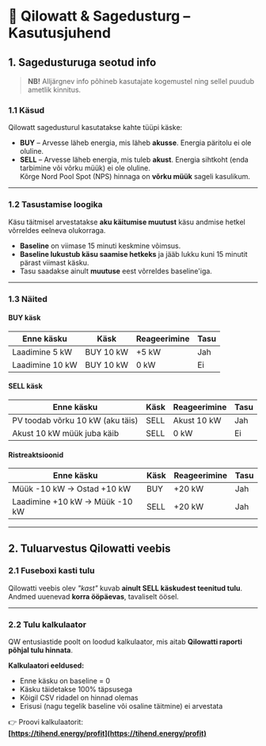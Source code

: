# 🔋 Qilowatt & Sagedusturg – Kasutusjuhend

## 1. Sagedusturuga seotud info

> **NB!** Alljärgnev info põhineb kasutajate kogemustel ning sellel puudub ametlik kinnitus.

### 1.1 Käsud

Qilowatt sagedusturul kasutatakse kahte tüüpi käske:

- **BUY** – Arvesse läheb energia, mis läheb **akusse**. Energia päritolu ei ole oluline.
- **SELL** – Arvesse läheb energia, mis tuleb **akust**. Energia sihtkoht (enda tarbimine või võrku müük) ei ole oluline.  
  Kõrge Nord Pool Spot (NPS) hinnaga on **võrku müük** sageli kasulikum.

---

### 1.2 Tasustamise loogika

Käsu täitmisel arvestatakse **aku käitumise muutust** käsu andmise hetkel võrreldes eelneva olukorraga.

- **Baseline** on viimase 15 minuti keskmine võimsus.
- **Baseline lukustub käsu saamise hetkeks** ja jääb lukku kuni 15 minutit pärast viimast käsku.
- Tasu saadakse ainult **muutuse** eest võrreldes baseline'iga.

---

### 1.3 Näited

#### BUY käsk

| Enne käsku        | Käsk     | Reageerimine | Tasu |
|-------------------|----------|---------------|------|
| Laadimine 5 kW    | BUY 10 kW| +5 kW         | Jah  |
| Laadimine 10 kW   | BUY 10 kW| 0 kW          | Ei   |

#### SELL käsk

| Enne käsku                        | Käsk  | Reageerimine   | Tasu |
|----------------------------------|-------|----------------|------|
| PV toodab võrku 10 kW (aku täis) | SELL  | Akust 10 kW     | Jah  |
| Akust 10 kW müük juba käib       | SELL  | 0 kW            | Ei   |

#### Ristreaktsioonid

| Enne käsku                     | Käsk  | Reageerimine | Tasu |
|--------------------------------|-------|---------------|------|
| Müük -10 kW → Ostad +10 kW    | BUY   | +20 kW        | Jah  |
| Laadimine +10 kW → Müük -10 kW| SELL  | +20 kW        | Jah  |

---

## 2. Tuluarvestus Qilowatti veebis

### 2.1 Fuseboxi kasti tulu

Qilowatti veebis olev *"kast"* kuvab **ainult SELL käskudest teenitud tulu**.  
Andmed uuenevad **korra ööpäevas**, tavaliselt öösel.

---

### 2.2 Tulu kalkulaator

QW entusiastide poolt on loodud kalkulaator, mis aitab **Qilowatti raporti põhjal tulu hinnata**.

**Kalkulaatori eeldused:**

- Enne käsku on baseline = 0
- Käsku täidetakse 100% täpsusega
- Kõigil CSV ridadel on hinnad olemas
- Erisusi (nagu tegelik baseline või osaline täitmine) ei arvestata

👉 Proovi kalkulaatorit:  
**[https://tihend.energy/profit](https://tihend.energy/profit)**
